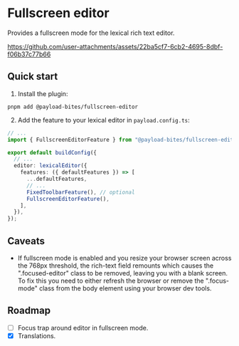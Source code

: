 # Fullscreen editor

Provides a fullscreen mode for the lexical rich text editor.

https://github.com/user-attachments/assets/22ba5cf7-6cb2-4695-8dbf-f06b37c77b66

## Quick start

1. Install the plugin:

```shell
pnpm add @payload-bites/fullscreen-editor
```

2. Add the feature to your lexical editor in `payload.config.ts`:

```ts
// ...
import { FullscreenEditorFeature } from "@payload-bites/fullscreen-editor";

export default buildConfig({
  // ...
  editor: lexicalEditor({
    features: ({ defaultFeatures }) => [
      ...defaultFeatures,
      // ...
      FixedToolbarFeature(), // optional
      FullscreenEditorFeature(),
    ],
  }),
});
```

## Caveats

- If fullscreen mode is enabled and you resize your browser screen across the 768px threshold, the rich-text field remounts which causes the ".focused-editor" class to be removed, leaving you with a blank screen. To fix this you need to either refresh the browser or remove the ".focus-mode" class from the body element using your browser dev tools.

## Roadmap

- [ ] Focus trap around editor in fullscreen mode.
- [x] Translations.
